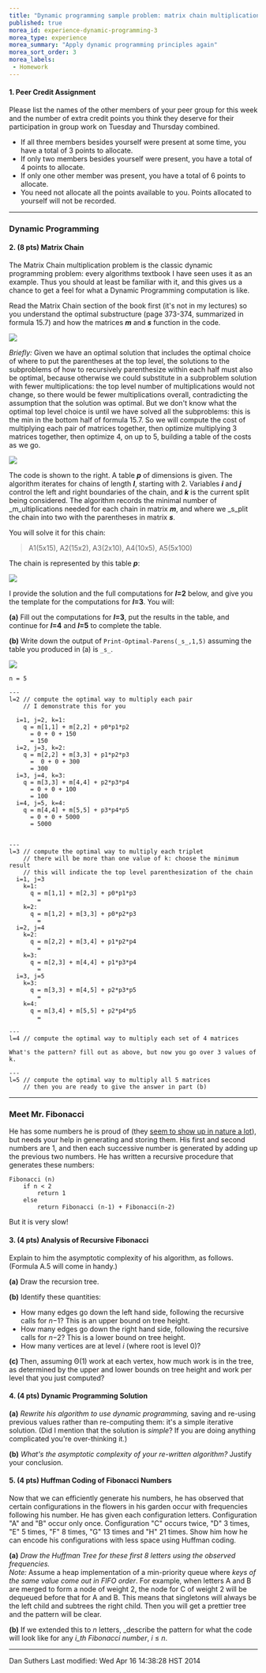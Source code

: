 ```yaml
---
title: "Dynamic programming sample problem: matrix chain multiplication"
published: true
morea_id: experience-dynamic-programming-3
morea_type: experience
morea_summary: "Apply dynamic programming principles again"
morea_sort_order: 3
morea_labels:
 - Homework
---
```


#### 1\. Peer Credit Assignment

Please list the names of the other members of your peer group for this week
and the number of extra credit points you think they deserve for their
participation in group work on Tuesday and Thursday combined.

  * If all three members besides yourself were present at some time, you have a total of 3 points to allocate.
  * If only two members besides yourself were present, you have a total of 4 points to allocate.
  * If only one other member was present, you have a total of 6 points to allocate.
  * You need not allocate all the points available to you. Points allocated to yourself will not be recorded.

* * *

### Dynamic Programming

#### 2\. (8 pts) Matrix Chain

The Matrix Chain multiplication problem is the classic dynamic programming
problem: every algorithms textbook I have seen uses it as an example. Thus you
should at least be familiar with it, and this gives us a chance to get a feel
for what a Dynamic Programming computation is like.

Read the Matrix Chain section of the book first (it's not in my lectures) so
you understand the optimal substructure (page 373-374, summarized in formula
15.7) and how the matrices **_m_** and **_s_** function in the code.

![](fig/equation-matrix-decomposition.jpg)

_Briefly:_ Given we have an optimal solution that includes the optimal choice
of where to put the parentheses at the top level, the solutions to the
subproblems of how to recursively parenthesize within each half must also be
optimal, because otherwise we could substitute in a subproblem solution with
fewer multiplications: the top level number of multiplications would not
change, so there would be fewer multiplications overall, contradicting the
assumption that the solution was optimal. But we don't know what the optimal
top level choice is until we have solved all the subproblems: this is the min
in the bottom half of formula 15.7. So we will compute the cost of multiplying
each pair of matrices together, then optimize multiplying 3 matrices together,
then optimize 4, on up to 5, building a table of the costs as we go.

![](fig/code-matrix-chain-order.jpg)

The code is shown to the right. A table **_p_** of dimensions is given. The
algorithm iterates for chains of length **_l_**, starting with 2. Variables
**_i_** and **_j_** control the left and right boundaries of the chain, and
**_k_** is the current split being considered. The algorithm records the
minimal number of _m_ultiplications needed for each chain in matrix **_m_**,
and where we _s_plit the chain into two with the parentheses in matrix
**_s_**.

You will solve it for this chain:

> A1(5x15), A2(15x2), A3(2x10), A4(10x5), A5(5x100)

The chain is represented by this table **_p_**:

![](fig/Problem-Set-07-Matrix-Chain-HW-p-table.jpg)

I provide the solution and the full computations for **_l_=2** below, and give
you the template for the computations for **_l_=3**. You will:

**(a)** Fill out the computations for **_l_=3**, put the results in the table, and continue for **_l_=4** and **_l_=5** to complete the table.

**(b)** Write down the output of `Print-Optimal-Parens(_s_,1,5)` assuming the table you produced in (a) is `_s_`. 

![](fig/Problem-Set-07-Matrix-Chain-HW-Start.jpg)

    
    
    n = 5 
    
    ---
    l=2 // compute the optimal way to multiply each pair
        // I demonstrate this for you 
    
      i=1, j=2, k=1:
        q = m[1,1] + m[2,2] + p0*p1*p2
          = 0 + 0 + 150 
          = 150 
      i=2, j=3, k=2:
        q = m[2,2] + m[3,3] + p1*p2*p3 
          =  0 + 0 + 300
          = 300 
      i=3, j=4, k=3:
        q = m[3,3] + m[4,4] + p2*p3*p4 
          = 0 + 0 + 100
          = 100
      i=4, j=5, k=4:
        q = m[4,4] + m[5,5] + p3*p4*p5 
          = 0 + 0 + 5000
          = 5000
    
    
    ---
    l=3 // compute the optimal way to multiply each triplet
        // there will be more than one value of k: choose the minimum result
        // this will indicate the top level parenthesization of the chain
      i=1, j=3 
        k=1: 
          q = m[1,1] + m[2,3] + p0*p1*p3 
            = 
        k=2: 
          q = m[1,2] + m[3,3] + p0*p2*p3 
            = 
      i=2, j=4 
        k=2: 
          q = m[2,2] + m[3,4] + p1*p2*p4 
            = 
        k=3: 
          q = m[2,3] + m[4,4] + p1*p3*p4 
            = 
      i=3, j=5 
        k=3: 
          q = m[3,3] + m[4,5] + p2*p3*p5 
            = 
        k=4: 
          q = m[3,4] + m[5,5] + p2*p4*p5 
            = 
    
    ---
    l=4 // compute the optimal way to multiply each set of 4 matrices 
    
    What's the pattern? fill out as above, but now you go over 3 values of k. 
    
    ---
    l=5 // compute the optimal way to multiply all 5 matrices
        // then you are ready to give the answer in part (b) 
    



* * *

### Meet Mr. Fibonacci

He has some numbers he is proud of (they [seem to show up in nature a
lot](http://jwilson.coe.uga.edu/emat6680/parveen/fib_nature.htm)), but needs
your help in generating and storing them. His first and second numbers are 1,
and then each successive number is generated by adding up the previous two
numbers. He has written a recursive procedure that generates these numbers:

    
    
    Fibonacci (n)
        if n < 2
            return 1
        else
            return Fibonacci (n-1) + Fibonacci(n-2) 
    

But it is very slow!

#### 3\. (4 pts) Analysis of Recursive Fibonacci

Explain to him the asymptotic complexity of his algorithm, as follows.
(Formula A.5 will come in handy.)

**(a)** Draw the recursion tree.

**(b)** Identify these quantities: 

  * How many edges go down the left hand side, following the recursive calls for _n_−1? This is an upper bound on tree height.
  * How many edges go down the right hand side, following the recursive calls for _n_−2? This is a lower bound on tree height.
  * How many vertices are at level _i_ (where root is level 0)? 

**(c)** Then, assuming Θ(1) work at each vertex, how much work is in the tree, as determined by the upper and lower bounds on tree height and work per level that you just computed?

#### 4\. (4 pts) Dynamic Programming Solution

**(a)** _Rewrite his algorithm to use dynamic programming,_ saving and re-using previous values rather than re-computing them: it's a simple iterative solution. (Did I mention that the solution is _simple_? If you are doing anything complicated you're over-thinking it.) 

**(b)** _What's the asymptotic complexity of your re-written algorithm?_ Justify your conclusion.

#### 5\. (4 pts) Huffman Coding of Fibonacci Numbers

Now that we can efficiently generate his numbers, he has observed that certain
configurations in the flowers in his garden occur with frequencies following
his number. He has given each configuration letters. Configuration "A" and "B"
occur only once. Configuration "C" occurs twice, "D" 3 times, "E" 5 times, "F"
8 times, "G" 13 times and "H" 21 times. Show him how he can encode his
configurations with less space using Huffman coding.

**(a)** _Draw the Huffman Tree for these first 8 letters using the observed frequencies._   
_Note:_ Assume a heap implementation of a min-priority queue where _keys of
the same value come out in FIFO order_. For example, when letters A and B are
merged to form a node of weight 2, the node for C of weight 2 will be dequeued
before that for A and B. This means that singletons will always be the left
child and subtrees the right child. Then you will get a prettier tree and the
pattern will be clear.

**(b)** If we extended this to _n_ letters, _describe the pattern for what the code will look like for any _i_th Fibonacci number_, _i_ ≤ _n_.



* * *

Dan Suthers Last modified: Wed Apr 16 14:38:28 HST 2014

